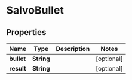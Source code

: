 
# SalvoBullet

## Properties
Name | Type | Description | Notes
------------ | ------------- | ------------- | -------------
**bullet** | **String** |  |  [optional]
**result** | **String** |  |  [optional]



